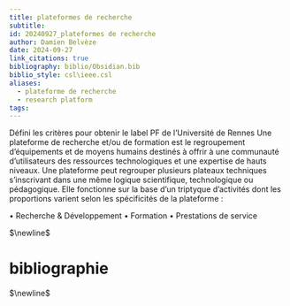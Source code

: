 ```yaml
---
title: plateformes de recherche
subtitle: 
id: 20240927_plateformes de recherche
author: Damien Belvèze
date: 2024-09-27
link_citations: true
bibliography: biblio/Obsidian.bib
biblio_style: csl\ieee.csl
aliases:
  - plateforme de recherche
  - research platform
tags:
---
```

Défini les critères pour obtenir le label PF de l’Université de Rennes
Une plateforme de recherche et/ou de formation est le regroupement d’équipements et de moyens
humains destinés à offrir à une communauté d’utilisateurs des ressources technologiques et une
expertise de hauts niveaux.
Une plateforme peut regrouper plusieurs plateaux techniques s’inscrivant dans une même logique
scientifique, technologique ou pédagogique.
Elle fonctionne sur la base d’un triptyque d’activités dont les proportions varient selon les spécificités
de la plateforme :

• Recherche & Développement
• Formation
• Prestations de service


$\newline$
# bibliographie
$\newline$






